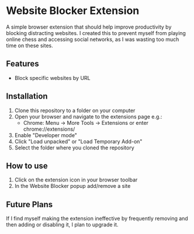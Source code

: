 # Website Blocker Extension
A simple browser extension that should help improve productivity by blocking distracting websites. I created this to prevent myself from playing online chess and accessing social networks, as I was wasting too much time on these sites.

## Features
- Block specific websites by URL

## Installation
1. Clone this repository to a folder on your computer
2. Open your browser and navigate to the extensions page e.g.:
    - Chrome: Menu → More Tools → Extensions or enter chrome://extensions/
3. Enable "Developer mode"
4. Click "Load unpacked" or "Load Temporary Add-on"
5. Select the folder where you cloned the repository

## How to use
1. Click on the extension icon in your browser toolbar
2. In the Website Blocker popup add/remove a site

## Future Plans
If I find myself making the extension ineffective by frequently removing and then adding or disabling it, I plan to upgrade it.